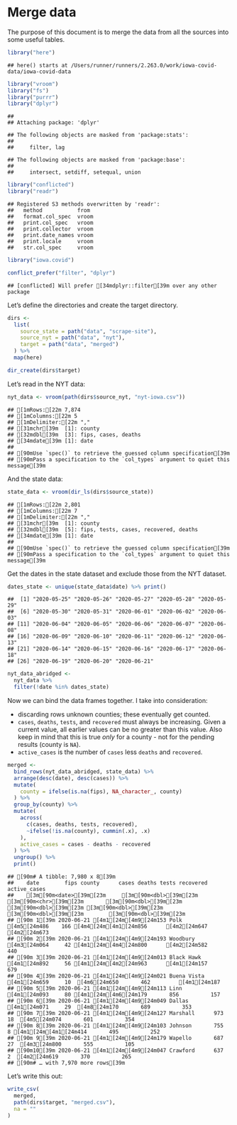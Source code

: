 Merge data
================

The purpose of this document is to merge the data from all the sources
into some useful tables.

``` r
library("here")
```

    ## here() starts at /Users/runner/runners/2.263.0/work/iowa-covid-data/iowa-covid-data

``` r
library("vroom")
library("fs")
library("purrr")
library("dplyr")
```

    ## 
    ## Attaching package: 'dplyr'

    ## The following objects are masked from 'package:stats':
    ## 
    ##     filter, lag

    ## The following objects are masked from 'package:base':
    ## 
    ##     intersect, setdiff, setequal, union

``` r
library("conflicted")
library("readr")
```

    ## Registered S3 methods overwritten by 'readr':
    ##   method           from 
    ##   format.col_spec  vroom
    ##   print.col_spec   vroom
    ##   print.collector  vroom
    ##   print.date_names vroom
    ##   print.locale     vroom
    ##   str.col_spec     vroom

``` r
library("iowa.covid")

conflict_prefer("filter", "dplyr")
```

    ## [conflicted] Will prefer [34mdplyr::filter[39m over any other package

Let’s define the directories and create the target directory.

``` r
dirs <- 
  list(
    source_state = path("data", "scrape-site"),
    source_nyt = path("data", "nyt"),
    target = path("data", "merged")  
  ) %>%
  map(here)

dir_create(dirs$target)
```

Let’s read in the NYT data:

``` r
nyt_data <- vroom(path(dirs$source_nyt, "nyt-iowa.csv"))
```

    ## [1mRows:[22m 7,874
    ## [1mColumns:[22m 5
    ## [1mDelimiter:[22m ","
    ## [31mchr[39m  [1]: county
    ## [32mdbl[39m  [3]: fips, cases, deaths
    ## [34mdate[39m [1]: date
    ## 
    ## [90mUse `spec()` to retrieve the guessed column specification[39m
    ## [90mPass a specification to the `col_types` argument to quiet this message[39m

And the state data:

``` r
state_data <- vroom(dir_ls(dirs$source_state))
```

    ## [1mRows:[22m 2,801
    ## [1mColumns:[22m 7
    ## [1mDelimiter:[22m ","
    ## [31mchr[39m  [1]: county
    ## [32mdbl[39m  [5]: fips, tests, cases, recovered, deaths
    ## [34mdate[39m [1]: date
    ## 
    ## [90mUse `spec()` to retrieve the guessed column specification[39m
    ## [90mPass a specification to the `col_types` argument to quiet this message[39m

Get the dates in the state dataset and exclude those from the NYT
dataset.

``` r
dates_state <- unique(state_data$date) %>% print() 
```

    ##  [1] "2020-05-25" "2020-05-26" "2020-05-27" "2020-05-28" "2020-05-29"
    ##  [6] "2020-05-30" "2020-05-31" "2020-06-01" "2020-06-02" "2020-06-03"
    ## [11] "2020-06-04" "2020-06-05" "2020-06-06" "2020-06-07" "2020-06-08"
    ## [16] "2020-06-09" "2020-06-10" "2020-06-11" "2020-06-12" "2020-06-13"
    ## [21] "2020-06-14" "2020-06-15" "2020-06-16" "2020-06-17" "2020-06-18"
    ## [26] "2020-06-19" "2020-06-20" "2020-06-21"

``` r
nyt_data_abridged <- 
  nyt_data %>%
  filter(!date %in% dates_state)
```

Now we can bind the data frames together. I take into consideration:

  - discarding rows unknown counties; these eventually get counted.
  - `cases`, `deaths`, `tests`, and `recovered` must always be
    increasing. Given a current value, all earlier values can be no
    greater than this value. Also keep in mind that this is true *only*
    for a county - not for the pending results (county is `NA`).
  - `active_cases` is the number of `cases` less `deaths` and
    `recovered`.

<!-- end list -->

``` r
merged <- 
  bind_rows(nyt_data_abridged, state_data) %>%
  arrange(desc(date), desc(cases)) %>%
  mutate(
    county = ifelse(is.na(fips), NA_character_, county)
  ) %>%
  group_by(county) %>%
  mutate(
    across(
      c(cases, deaths, tests, recovered),
      ~ifelse(!is.na(county), cummin(.x), .x)
    ),
    active_cases = cases - deaths - recovered
  ) %>%
  ungroup() %>%
  print()
```

    ## [90m# A tibble: 7,980 x 8[39m
    ##    date        fips county      cases deaths tests recovered active_cases
    ##    [3m[90m<date>[39m[23m     [3m[90m<dbl>[39m[23m [3m[90m<chr>[39m[23m       [3m[90m<dbl>[39m[23m  [3m[90m<dbl>[39m[23m [3m[90m<dbl>[39m[23m     [3m[90m<dbl>[39m[23m        [3m[90m<dbl>[39m[23m
    ## [90m 1[39m 2020-06-21 [4m1[24m[4m9[24m153 Polk         [4m5[24m486    166 [4m4[24m[4m1[24m856      [4m2[24m647         [4m2[24m673
    ## [90m 2[39m 2020-06-21 [4m1[24m[4m9[24m193 Woodbury     [4m3[24m064     42 [4m1[24m[4m4[24m800      [4m2[24m582          440
    ## [90m 3[39m 2020-06-21 [4m1[24m[4m9[24m013 Black Hawk   [4m1[24m892     56 [4m1[24m[4m2[24m963      [4m1[24m157          679
    ## [90m 4[39m 2020-06-21 [4m1[24m[4m9[24m021 Buena Vista  [4m1[24m659     10  [4m6[24m650       462         [4m1[24m187
    ## [90m 5[39m 2020-06-21 [4m1[24m[4m9[24m113 Linn         [4m1[24m093     80 [4m1[24m[4m6[24m179       856          157
    ## [90m 6[39m 2020-06-21 [4m1[24m[4m9[24m049 Dallas       [4m1[24m071     29  [4m8[24m170       689          353
    ## [90m 7[39m 2020-06-21 [4m1[24m[4m9[24m127 Marshall      973     18  [4m5[24m074       601          354
    ## [90m 8[39m 2020-06-21 [4m1[24m[4m9[24m103 Johnson       755      8 [4m1[24m[4m1[24m414       495          252
    ## [90m 9[39m 2020-06-21 [4m1[24m[4m9[24m179 Wapello       687     27  [4m3[24m800       555          105
    ## [90m10[39m 2020-06-21 [4m1[24m[4m9[24m047 Crawford      637      2  [4m2[24m619       370          265
    ## [90m# … with 7,970 more rows[39m

Let’s write this out:

``` r
write_csv(
  merged,
  path(dirs$target, "merged.csv"),
  na = ""
)
```
